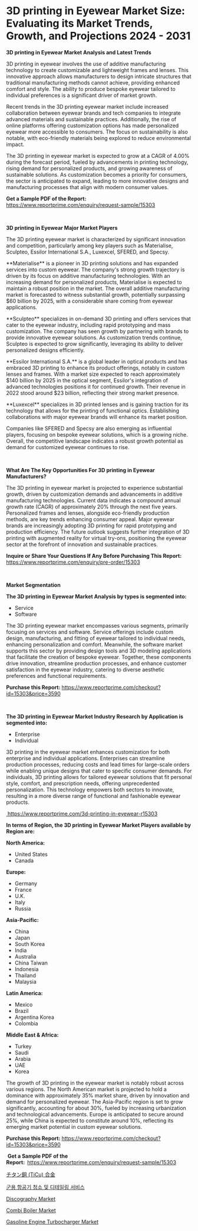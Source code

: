 <p><h1>3D printing in Eyewear Market Size: Evaluating its Market Trends, Growth, and Projections 2024 - 2031</h1></p><p><strong>3D printing in Eyewear Market Analysis and Latest Trends</strong></p>
<p><p>3D printing in eyewear involves the use of additive manufacturing technology to create customizable and lightweight frames and lenses. This innovative approach allows manufacturers to design intricate structures that traditional manufacturing methods cannot achieve, providing enhanced comfort and style. The ability to produce bespoke eyewear tailored to individual preferences is a significant driver of market growth.</p><p>Recent trends in the 3D printing eyewear market include increased collaboration between eyewear brands and tech companies to integrate advanced materials and sustainable practices. Additionally, the rise of online platforms offering customization options has made personalized eyewear more accessible to consumers. The focus on sustainability is also notable, with eco-friendly materials being explored to reduce environmental impact.</p><p>The 3D printing in eyewear market is expected to grow at a CAGR of 4.00% during the forecast period, fueled by advancements in printing technology, rising demand for personalized products, and growing awareness of sustainable solutions. As customization becomes a priority for consumers, the sector is anticipated to expand, leading to more innovative designs and manufacturing processes that align with modern consumer values.</p></p>
<p><strong>Get a Sample PDF of the Report:&nbsp;</strong> <a href="https://www.reportprime.com/enquiry/request-sample/15303">https://www.reportprime.com/enquiry/request-sample/15303</a></p>
<p>&nbsp;</p>
<p><strong>3D printing in Eyewear Major Market Players</strong></p>
<p><p>The 3D printing eyewear market is characterized by significant innovation and competition, particularly among key players such as Materialise, Sculpteo, Essilor International S.A., Luxexcel, SFERED, and Specsy.</p><p>**Materialise** is a pioneer in 3D printing solutions and has expanded services into custom eyewear. The company's strong growth trajectory is driven by its focus on additive manufacturing technologies. With an increasing demand for personalized products, Materialise is expected to maintain a robust position in the market. The overall additive manufacturing market is forecasted to witness substantial growth, potentially surpassing $60 billion by 2025, with a considerable share coming from eyewear applications.</p><p>**Sculpteo** specializes in on-demand 3D printing and offers services that cater to the eyewear industry, including rapid prototyping and mass customization. The company has seen growth by partnering with brands to provide innovative eyewear solutions. As customization trends continue, Sculpteo is expected to grow significantly, leveraging its ability to deliver personalized designs efficiently.</p><p>**Essilor International S.A.** is a global leader in optical products and has embraced 3D printing to enhance its product offerings, notably in custom lenses and frames. With a market size expected to reach approximately $140 billion by 2025 in the optical segment, Essilor's integration of advanced technologies positions it for continued growth. Their revenue in 2022 stood around $23 billion, reflecting their strong market presence.</p><p>**Luxexcel** specializes in 3D printed lenses and is gaining traction for its technology that allows for the printing of functional optics. Establishing collaborations with major eyewear brands will enhance its market position. </p><p>Companies like SFERED and Specsy are also emerging as influential players, focusing on bespoke eyewear solutions, which is a growing niche. Overall, the competitive landscape indicates a robust growth potential as demand for customized eyewear continues to rise.</p></p>
<p>&nbsp;</p>
<p><strong>What Are The Key Opportunities For 3D printing in Eyewear Manufacturers?</strong></p>
<p><p>The 3D printing in eyewear market is projected to experience substantial growth, driven by customization demands and advancements in additive manufacturing technologies. Current data indicates a compound annual growth rate (CAGR) of approximately 20% through the next five years. Personalized frames and lenses, alongside eco-friendly production methods, are key trends enhancing consumer appeal. Major eyewear brands are increasingly adopting 3D printing for rapid prototyping and production efficiency. The future outlook suggests further integration of 3D printing with augmented reality for virtual try-ons, positioning the eyewear sector at the forefront of innovation and sustainable practices.</p></p>
<p><strong>Inquire or Share Your Questions If Any Before Purchasing This Report:</strong> <a href="https://www.reportprime.com/enquiry/pre-order/15303">https://www.reportprime.com/enquiry/pre-order/15303</a></p>
<p>&nbsp;</p>
<p><strong>Market Segmentation</strong></p>
<p><strong>The 3D printing in Eyewear Market Analysis by types is segmented into:</strong></p>
<p><ul><li>Service</li><li>Software</li></ul></p>
<p><p>The 3D printing eyewear market encompasses various segments, primarily focusing on services and software. Service offerings include custom design, manufacturing, and fitting of eyewear tailored to individual needs, enhancing personalization and comfort. Meanwhile, the software market supports this sector by providing design tools and 3D modeling applications that facilitate the creation of bespoke eyewear. Together, these components drive innovation, streamline production processes, and enhance customer satisfaction in the eyewear industry, catering to diverse aesthetic preferences and functional requirements.</p></p>
<p><strong>Purchase this Report:&nbsp;</strong><a href="https://www.reportprime.com/checkout?id=15303&price=3590">https://www.reportprime.com/checkout?id=15303&price=3590</a></p>
<p>&nbsp;</p>
<p><strong>The 3D printing in Eyewear Market Industry Research by Application is segmented into:</strong></p>
<p><ul><li>Enterprise</li><li>Individual</li></ul></p>
<p><p>3D printing in the eyewear market enhances customization for both enterprise and individual applications. Enterprises can streamline production processes, reducing costs and lead times for large-scale orders while enabling unique designs that cater to specific consumer demands. For individuals, 3D printing allows for tailored eyewear solutions that fit personal style, comfort, and prescription needs, offering unprecedented personalization. This technology empowers both sectors to innovate, resulting in a more diverse range of functional and fashionable eyewear products.</p></p>
<p><a href="https://www.reportprime.com/3d-printing-in-eyewear-r15303">&nbsp;https://www.reportprime.com/3d-printing-in-eyewear-r15303</a></p>
<p><strong>In terms of Region, the 3D printing in Eyewear Market Players available by Region are:</strong></p>
<p>
    <p> <strong> North America: </strong>
        <ul>
            <li>United States</li>
            <li>Canada</li>
        </ul>
        </p> 
    <p> <strong> Europe: </strong>
        <ul>
            <li>Germany</li>
            <li>France</li>
            <li>U.K.</li>
            <li>Italy</li>
            <li>Russia</li>
        </ul>
        </p> 
    <p> <strong> Asia-Pacific: </strong>
        <ul>
            <li>China</li>
            <li>Japan</li>
            <li>South Korea</li>
            <li>India</li>
            <li>Australia</li>
            <li>China Taiwan</li>
            <li>Indonesia</li>
            <li>Thailand</li>
            <li>Malaysia</li>
        </ul>
        </p> 
    <p> <strong> Latin America: </strong>
        <ul>
            <li>Mexico</li>
            <li>Brazil</li>
            <li>Argentina Korea</li>
            <li>Colombia</li>
        </ul>
        </p> 
    <p> <strong> Middle East & Africa: </strong>
        <ul>
            <li>Turkey</li>
            <li>Saudi</li>
            <li>Arabia</li>
            <li>UAE</li>
            <li>Korea</li>
        </ul>
    </p>
    </p>
<p><p>The growth of 3D printing in the eyewear market is notably robust across various regions. The North American market is projected to hold a dominance with approximately 35% market share, driven by innovation and demand for personalized eyewear. The Asia-Pacific region is set to grow significantly, accounting for about 30%, fueled by increasing urbanization and technological advancements. Europe is anticipated to secure around 25%, while China is expected to constitute around 10%, reflecting its emerging market potential in custom eyewear solutions.</p></p>
<p><strong>Purchase this Report: </strong><a href="https://www.reportprime.com/checkout?id=15303&price=3590">https://www.reportprime.com/checkout?id=15303&price=3590</a></p>
<p>&nbsp;<strong>Get a Sample PDF of the Report:&nbsp;&nbsp;</strong><a href="https://www.reportprime.com/enquiry/request-sample/15303">https://www.reportprime.com/enquiry/request-sample/15303</a></p>
<p><strong></strong></p>
<p><p><a href="https://medium.com/@shawnsmihv6/titanium-copper-ticu-alloy-market-%E3%81%AE%E3%82%B0%E3%83%AD%E3%83%BC%E3%83%90%E3%83%AB%E5%B8%82%E5%A0%B4%E6%A6%82%E8%A6%81%E3%81%AF-%E4%B8%96%E7%95%8C%E3%81%8A%E3%82%88%E3%81%B3%E4%B8%BB%E8%A6%81%E5%B8%82%E5%A0%B4%E3%81%AB%E3%81%8A%E3%81%91%E3%82%8B%E6%A5%AD%E7%95%8C%E3%81%AB%E5%BD%B1%E9%9F%BF%E3%82%92%E4%B8%8E%E3%81%88%E3%82%8B%E4%B8%BB%E8%A6%81%E3%81%AA%E3%83%88%E3%83%AC%E3%83%B3%E3%83%89%E3%81%AB%E3%81%A4%E3%81%84%E3%81%A6-%E7%8B%AC%E8%87%AA%E3%81%AE%E8%A6%96%E7%82%B9%E3%82%92%E6%8F%90%E4%BE%9B%E3%81%97%E3%81%BE%E3%81%99-d99e066ef70c">チタン銅 (TiCu) 合金</a></p><p><a href="https://medium.com/@robertojones8678/military-aircraft-cleaning-and-detailing-services-market-%EC%9D%98-%EA%B8%80%EB%A1%9C%EB%B2%8C-%EC%8B%9C%EC%9E%A5-%EA%B0%9C%EC%9A%94%EB%8A%94-%EC%A0%84-%EC%84%B8%EA%B3%84-%EB%B0%8F-%EC%A3%BC%EC%9A%94-%EC%8B%9C%EC%9E%A5%EC%9D%98-%EC%82%B0%EC%97%85%EC%97%90-%EC%98%81%ED%96%A5%EC%9D%84-%EB%AF%B8%EC%B9%98%EB%8A%94-d2b14716f73e">군용 항공기 청소 및 디테일링 서비스</a></p><p><a href="https://github.com/Annahawkins697/Market-Research-Report-List-1/blob/main/discography-market.md">Discography Market</a></p><p><a href="https://www.linkedin.com/pulse/combi-boiler-market-overview-regional-outlook-competitive-lkire?trackingId=340c9KcUQWat4K4EeBOA5A%3D%3D">Combi Boiler Market</a></p><p><a href="https://issuu.com/reportprime-2/docs/gasoline-engine-turbocharger-market_75dcbb72a98881">Gasoline Engine Turbocharger Market</a></p></p>